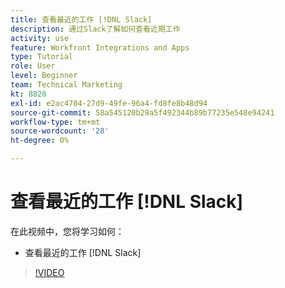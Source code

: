 ```yaml
---
title: 查看最近的工作 [!DNL Slack]
description: 通过Slack了解如何查看近期工作
activity: use
feature: Workfront Integrations and Apps
type: Tutorial
role: User
level: Beginner
team: Technical Marketing
kt: 8820
exl-id: e2ac4704-27d9-49fe-96a4-fd8fe8b48d94
source-git-commit: 58a545120b29a5f492344b89b77235e548e94241
workflow-type: tm+mt
source-wordcount: '28'
ht-degree: 0%

---
```


# 查看最近的工作 [!DNL Slack]

在此视频中，您将学习如何：

* 查看最近的工作 [!DNL Slack]

>[!VIDEO](https://video.tv.adobe.com/v/335120/?quality=12)
